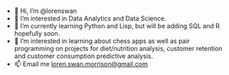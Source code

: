 - 👋 Hi, I’m @lorenswan
- 👀 I’m interested in Data Analytics and Data Science. 
- 🌱 I’m currently learning Python and Lisp, but will be adding SQL and R hopefully soon.
- 💞️ I’m interested in learning about chess apps as well as pair programming on projects for diet/nutrition analysis, customer retention and customer consumption predictive analysis.
- 📫 Email me loren.swan.morrison@gmail.com

<!---
lorenswan/lorenswan is a ✨ special ✨ repository because its `README.md` (this file) appears on your GitHub profile.
You can click the Preview link to take a look at your changes.
--->
